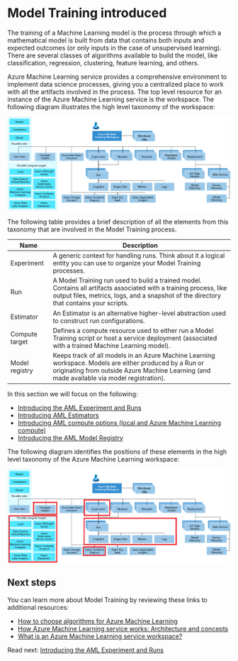 # Model Training introduced

The training of a Machine Learning model is the process through which a mathematical model is built from data that contains both inputs and expected outcomes (or only inputs in the case of unsupervised learning). There are several classes of algorithms available to build the model, like classification, regression, clustering, feature learning, and others.

Azure Machine Learning service provides a comprehensive environment to implement data science processes, giving you a centralized place to work with all the artifacts involved in the process. The top level resource for an instance of the Azure Machine Learning service is the workspace. The following diagram illustrates the high level taxonomy of the workspace:

![The high level taxonomy of the Azure Machine Learning workspace](./media/azure-machine-learning-taxonomy.png)

The following table provides a brief description of all the elements from this taxonomy that are involved in the Model Training process.

Name | Description
--- | ---
Experiment | A generic context for handling runs. Think about it a logical entity you can use to organize your Model Training processes.
Run | A Model Training run used to build a trained model. Contains all artifacts associated with a training process, like output files, metrics, logs, and a snapshot of the directory that contains your scripts.
Estimator | An Estimator is an alternative higher-level abstraction used to construct run configurations.
Compute target | Defines a compute resource used to either run a Model Training script or host a service deployment (associated with a trained Machine Learning model).
Model registry | Keeps track of all models in an Azure Machine Learning workspace. Models are either produced by a Run or originating from outside Azure Machine Learning (and made available via model registration).

In this section we will focus on the following:

- [Introducing the AML Experiment and Runs](./aml-experiment-runs.md)
- [Introducing AML Estimators](./aml-estimators.md)
- [Introducing AML compute options (local and Azure Machine Learning compute)](./aml-compute-options.md)
- [Introducing the AML Model Registry](./aml-model-registry.md)

The following diagram identifies the positions of these elements in the high level taxonomy of the Azure Machine Learning workspace:

![The positions of the elements involved in Model Training in the taxonomy of the Azure Machine Learning workspace](./media/azure-machine-learning-taxonomy-marked.png)

## Next steps

You can learn more about Model Training by reviewing these links to additional resources:

- [How to choose algorithms for Azure Machine Learning](https://docs.microsoft.com/en-us/azure/machine-learning/studio/algorithm-choice)
- [How Azure Machine Learning service works: Architecture and concepts](https://docs.microsoft.com/en-us/azure/machine-learning/service/concept-azure-machine-learning-architecture)
- [What is an Azure Machine Learning service workspace?](https://docs.microsoft.com/en-us/azure/machine-learning/service/concept-workspace)

Read next: [Introducing the AML Experiment and Runs](./aml-experiment-runs.md)